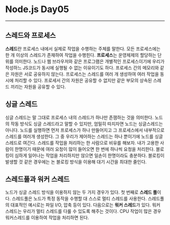 # Node.js Day05
<hr style = "background-color: black;">

## 스레드와 프로세스
**스레드**란 프로세스 내에서 실제로 작업을 수행하는 주체를 말한다. 모든 프로세스에는 한 개 이상의 스레드가 존재하여 작업을 수행힌다.
**프로세스**는 운영체제의 할당하는 단위를 의미한다. 노드나 웹 브라우저와 같은 프로그램은 개별적인
프로세스이기에 우리가 작성하느 JS코드가 동시에 실행될 수 없는 이유이기도 하다. 프로세스 간의 메모리와 같은 자원은 서로 공유하지 않는다. 프로세스는 스레드를 여러 개 생성하여 여러 작업을 동시에 처리할 수 있다. 프로세서 간의 자원은 공유할 수 없지만 같은 부모의 상속된 스레드 끼리는 자원을 공유할 수 있다. 

## 싱글 스레드
싱글 스레드는 말 그대로 프로세스 내의 스레드가 하나만 존잼하는 것을 의미한다. 노드의 작동 방식도 싱글 스레드라고 말할 수 있지만, 엄밀히 따지자면 노드는 싱글스레드는 아니다. 노드를 실행하면 먼저 프로세스가 하나 만들어지고 그 프로세스에서 내부적으로 스레드를 여러개 생성한다. 그 중 우리가 제어하는 스레드는 하나 뿐이기에 노드를 싱글스레드로 여긴다. 스레드를 작업을 처리하는 한 사람으로 비유를 해보자. 내가 고용한 사람이 한명이기 때문에 여러 요청이 많이 들어오면 한 번에 하나씩 요청을 처리한다. 블로킹이 심하게 일어나는 작업을 처리하지만 않으면 일손이 한명이라도 충분하다. 블로킹이 발생할 것 같은 경우에는 논 블로킹 방식을 이용해 대기 시간을 최대한 줄인다.

## 스레드풀과 워커 스레드
노드가 싱글 스레드 방식을 이용하지 않는 두 가지 경우가 있다.
첫 번째로 **스레드 풀**이다. 스레드풀은 노드가 특정 동작을 수행할 대 스스로 멀티 스레드를 사용한다. 스레드풀의 대표적인 예시로는 파일 I/O, 압축 등이 있다.
다음으로는 **워커 스레드**가 있다. 워커 스레드는 우리가 멀티 스레드를 다룰 수 있도록 해주는 것이다. CPU  작업이 많은 경우 워커스레드를 이용하여 작업을 처리하면 된다.